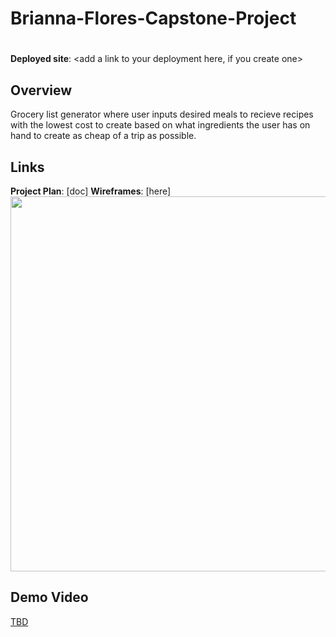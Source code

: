 # Brianna-Flores-Capstone-Project
# <App Name Here>

**Deployed site**: <add a link to your deployment here, if you create one>

## Overview
<Add a quick description of your app here>
Grocery list generator where user inputs desired meals to recieve recipes with the lowest cost to create based on what ingredients the user has on hand to create as cheap of a trip as possible.


## Links
**Project Plan**: [doc][<add link to your project plan here>](https://docs.google.com/document/d/1W_Xuj-FHkAKMVdKeUq0IV-nxIwDTX461NhJ2V84_K3g/edit?tab=t.0#heading=h.rno9q3knk2ne)
**Wireframes**: [here]<add a link to wire frames>
<img src="OR_INSERT_INLINE_YOUR_WIREFRAME_IMAGE_URL" width=600>

<add any other links here as you work on your project>

## Demo Video
[TBD](<insert link in Week 9!>)
